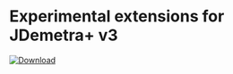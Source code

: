 # Experimental extensions for JDemetra+ v3

[![Download](https://img.shields.io/github/release/jdemetra/jdplus-experimental.svg)](https://github.com/jdemetra/jdplus-experimental/releases/latest)
